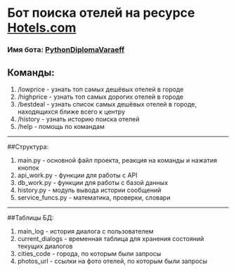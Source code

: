  # Бот поиска отелей на ресурсе [Hotels.com](https://www.hotels.com/)
### Имя бота: [PythonDiplomaVaraeff](https://t.me/HotelsVrvBot)
## Команды:
1. /lowprice - узнать топ самых дешёвых отелей в городе
2. /highprice - узнать топ самых дорогих отелей в городе
3. /bestdeal - узнать список самых дешёвых отелей в городе, находящихся ближе всего к центру
4. /history - узнать историю поиска отелей
5. /help - помощь по командам
---
##Структура:
1. main.py - основной файл проекта, реакция на команды и нажатия кнопок
2. api_work.py - функции для работы с API
3. db_work.py - функции для работы с базой данных
4. history.py - модуль вывода истории сообщений
5. service_funcs.py - математика, проверки, словари
---
##Таблицы БД:
1. main_log - история диалога с пользователем
2. current_dialogs - временная таблица для хранения состояний текущих диалогов
3. cities_code - города, по которым были запросы
4. photos_url - ссылки на фото отелей, по которым были запросы
 